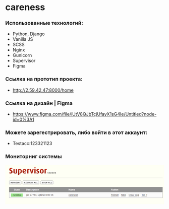 # careness
### Использованные технологий:
- Python, Django
- Vanilla JS
- SCSS
- Nginx
- Gunicorn
- Supervisor
- Figma

### Ссылка на прототип проекта:
- http://2.59.42.47:8000/home

### Ссылка на дизайн | Figma
- https://www.figma.com/file/iUtV8QJbTcjUfayX1sG4Ie/Untitled?node-id=0%3A1

### Можете зарегестрировать, либо войти в этот аккаунт:
- Testacc:123321123

### Мониторниг системы
![Supervisor](https://github.com/stack-master-source/careness/blob/main/docs/supervisor.png)
